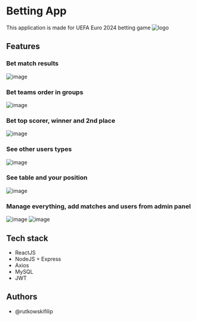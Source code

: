 # Betting App

This application is made for UEFA Euro 2024 betting game
![logo](https://github.com/rutkowskifilip/betting-app/assets/95183693/7d972e73-04d4-4c5a-a56d-ed7219900167)


## Features
### Bet match results
![image](https://github.com/rutkowskifilip/betting-app/assets/95183693/244cc390-6bb4-4bbb-93fe-8b4b02919041)

### Bet teams order in groups
![image](https://github.com/rutkowskifilip/betting-app/assets/95183693/f6a2ccde-de0f-417c-9a34-284d2bc5fee1)

### Bet top scorer, winner and 2nd place
![image](https://github.com/rutkowskifilip/betting-app/assets/95183693/2f6a18a9-2134-4601-bc8d-932dadbdc599)

### See other users types
![image](https://github.com/rutkowskifilip/betting-app/assets/95183693/c7598754-f239-491c-8cb3-3bba10a911f7)

### See table and your position
![image](https://github.com/rutkowskifilip/betting-app/assets/95183693/a46c9dcd-30a8-4c18-b47d-135ec0761ee6)

### Manage everything, add matches and users from admin panel
![image](https://github.com/rutkowskifilip/betting-app/assets/95183693/1b1e908c-867c-4424-9fb9-bd416ce26d32)
![image](https://github.com/rutkowskifilip/betting-app/assets/95183693/73642c8e-2d04-455f-96ac-2e1c0915d4f5)


## Tech stack
* ReactJS
* NodeJS + Express
* Axios
* MySQL
* JWT
## Authors
* @rutkowskifilip
